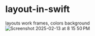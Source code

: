 # layout-in-swift
layouts work frames, colors background
![Screenshot 2025-02-13 at 8 15 50 PM](https://github.com/user-attachments/assets/e0458fd1-41ed-4185-973b-60bb009728ae)


